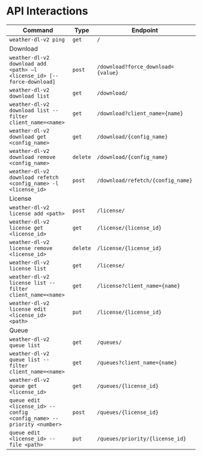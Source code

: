 # API Interactions
| Command | Type | Endpoint |
|---|---|---|
| `weather-dl-v2 ping` | `get` | `/`
| Download  |   |   |
| `weather-dl-v2 download add <path> –l <license_id> [--force-download]` | `post` | `/download?force_download={value}` |
| `weather-dl-v2 download list` | `get` | `/download/` |
| `weather-dl-v2 download list --filter client_name=<name>` | `get` | `/download?client_name={name}` |
| `weather-dl-v2 download get <config_name>` | `get` | `/download/{config_name}` |
| `weather-dl-v2 download remove <config_name>` | `delete` | `/download/{config_name}` |
| `weather-dl-v2 download refetch <config_name> -l <license_id>` | `post` | `/download/refetch/{config_name}` |
|  License |   |   |
| `weather-dl-v2 license add <path>` | `post` | `/license/` |
| `weather-dl-v2 license get <license_id>` | `get` | `/license/{license_id}` |
| `weather-dl-v2 license remove <license_id>` | `delete` | `/license/{license_id}` |
| `weather-dl-v2 license list` | `get` | `/license/` |
| `weather-dl-v2 license list --filter client_name=<name>` | `get` | `/license?client_name={name}` |
| `weather-dl-v2 license edit <license_id> <path>` | `put` | `/license/{license_id}` |
| Queue  |   |   |
| `weather-dl-v2 queue list` | `get` | `/queues/` |
| `weather-dl-v2 queue list --filter client_name=<name>` | `get` | `/queues?client_name={name}` |
| `weather-dl-v2 queue get <license_id>` | `get` | `/queues/{license_id}` |
| `queue edit <license_id> --config <config_name> --priority <number>` | `post` | `/queues/{license_id}` |
| `queue edit <license_id> --file <path>` | `put` | `/queues/priority/{license_id}` |